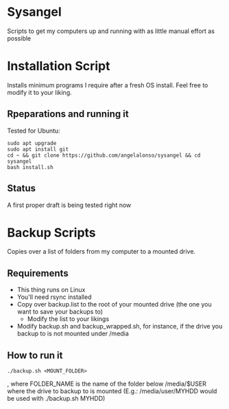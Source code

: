 # Sysangel

Scripts to get my computers up and running with as little manual effort as possible

# Installation Script

Installs minimum programs I require after a fresh OS install.
Feel free to modify it to your liking.

## Rpeparations and running it
Tested for Ubuntu:
```sudo apt update
sudo apt upgrade 
sudo apt install git
cd ~ && git clone https://github.com/angelalonso/sysangel && cd sysangel
bash install.sh
```

## Status
A first proper draft is being tested right now

# Backup Scripts

Copies over a list of folders from my computer to a mounted drive.

## Requirements
- This thing runs on Linux
- You'll need rsync installed
- Copy over backup.list to the root of your mounted drive (the one you want to save your backups to)
  - Modify the list to your likings
- Modify backup.sh and backup_wrapped.sh, for instance, if the drive you backup to is not mounted under /media

## How to run it
```
./backup.sh <MOUNT_FOLDER>
```
, where FOLDER_NAME is the name of the folder below /media/$USER where the drive to backup to is mounted (E.g.: /media/user/MYHDD would be used with ./backup.sh MYHDD)


